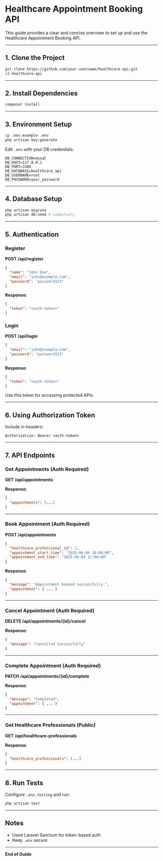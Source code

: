 # Healthcare Appointment Booking API

This guide provides a clear and concise overview to set up and use the Healthcare Appointment Booking API.

---

## 1. Clone the Project

```bash
git clone https://github.com/your-username/healthcare-api.git
cd healthcare-api
```

---

## 2. Install Dependencies

```bash
composer install
```

---

## 3. Environment Setup

```bash
cp .env.example .env
php artisan key:generate
```

Edit `.env` with your DB credentials:

```
DB_CONNECTION=mysql
DB_HOST=127.0.0.1
DB_PORT=3306
DB_DATABASE=healthcare_api
DB_USERNAME=root
DB_PASSWORD=your_password
```

---

## 4. Database Setup

```bash
php artisan migrate
php artisan db:seed # compulsory
```

---

## 5. Authentication

### Register

**POST /api/register**

```json
{
  "name": "John Doe",
  "email": "john@example.com",
  "password": "password123"
}
```

**Response:**

```json
{
  "token": "<auth-token>"
}
```

### Login

**POST /api/login**

```json
{
  "email": "john@example.com",
  "password": "password123"
}
```

**Response:**

```json
{
  "token": "<auth-token>"
}
```

Use this token for accessing protected APIs.

---

## 6. Using Authorization Token

Include in headers:

```
Authorization: Bearer <auth-token>
```

---

## 7. API Endpoints

### Get Appointments (Auth Required)

**GET /api/appointments**

**Response:**

```json
{
  "appointments": [...]
}
```

---

### Book Appointment (Auth Required)

**POST /api/appointments**

```json
{
  "healthcare_professional_id": 1,
  "appointment_start_time": "2025-06-04 10:00:00",
  "appointment_end_time": "2025-06-04 11:00:00"
}
```

**Response:**

```json
{
  "message": "Appointment booked successfully.",
  "appointment": { ... }
}
```

---

### Cancel Appointment (Auth Required)

**DELETE /api/appointments/{id}/cancel**

**Response:**

```json
{
  "message": "Cancelled Successfully"
}
```

---

### Complete Appointment (Auth Required)

**PATCH /api/appointments/{id}/complete**

**Response:**

```json
{
  "message": "Completed",
  "appointment": { ... }
}
```

---

### Get Healthcare Professionals (Public)

**GET /api/healthcare-professionals**

**Response:**

```json
{
  "healthcare_professionals": [...]
}
```

---

## 8. Run Tests

Configure `.env.testing` and run:

```bash
php artisan test
```

---

## Notes

* Used Laravel Sanctum for token-based auth
* Keep `.env` secure

---

**End of Guide**
